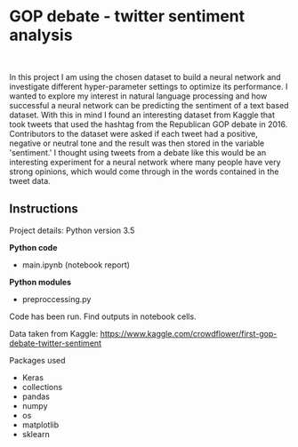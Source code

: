 # GOP debate - twitter sentiment analysis
<br>
<p>In this project I am using the chosen dataset to build a neural network and investigate different hyper-parameter settings to optimize its performance. I wanted to explore my interest in natural language processing and how successful a neural network can be predicting the sentiment of a text based dataset. With this in mind I found an interesting dataset from Kaggle that took tweets that used the hashtag from the Republican GOP debate in 2016. Contributors to the dataset were asked if each tweet had a positive, negative or neutral tone and the result was then stored in the variable 'sentiment.' I thought using tweets from a debate like this would be an interesting experiment for a neural network where many people have very strong opinions, which would come through in the words contained in the tweet data.</p>

## Instructions
Project details: Python version 3.5

<b>Python code</b>

- main.ipynb (notebook report)

<b>Python modules</b>

- preproccessing.py

Code has been run. Find outputs in notebook cells.

Data taken from Kaggle: https://www.kaggle.com/crowdflower/first-gop-debate-twitter-sentiment

Packages used

- Keras
- collections
- pandas
- numpy
- os
- matplotlib
- sklearn
